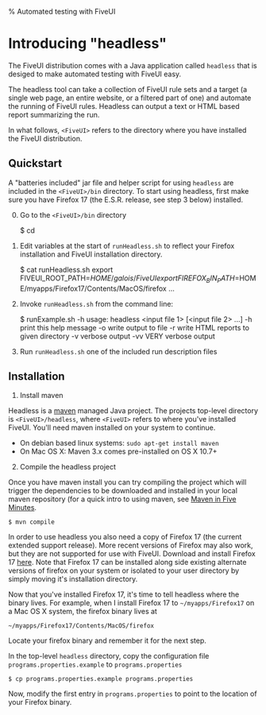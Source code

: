 % Automated testing with FiveUI

# Introducing "headless"

The FiveUI distribution comes with a Java application called `headless` that is
desiged to make automated testing with FiveUI easy.

The headless tool can take a collection of FiveUI rule sets and a target (a
single web page, an entire website, or a filtered part of one) and automate the
running of FiveUI rules. Headless can output a text or HTML based report
summarizing the run.

In what follows, `<FiveUI>` refers to the directory where you have installed the
FiveUI distribution.

## Quickstart

A "batteries included" jar file and helper script for using `headless` are
included in the `<FiveUI>/bin` directory. To start using headless, first
make sure you have Firefox 17 (the E.S.R. release, see step 3 below) installed.

0. Go to the `<FiveUI>/bin` directory

    $ cd <FiveUI>

1. Edit variables at the start of `runHeadless.sh` to reflect your Firefox
   installation and FiveUI installation directory.

    $ cat runHeadless.sh
    export FIVEUI_ROOT_PATH=$HOME/galois/FiveUI
    export FIREFOX_BIN_PATH=$HOME/myapps/Firefox17/Contents/MacOS/firefox
    ...

2. Invoke `runHeadless.sh` from the command line:

    $ runExample.sh -h
    usage: headless <input file 1> [<input file 2> ...]
     -h                      print this help message
     -o <outfile>            write output to file
     -r <report directory>   write HTML reports to given directory
     -v                      verbose output
     -vv                     VERY verbose output

3. Run `runHeadless.sh` one of the included run description files

## Installation

1. Install maven

Headless is a [maven](http://maven.apache.org/) managed Java project. The
projects top-level directory is `<FiveUI>/headless`, where `<FiveUI>` refers to
where you've installed FiveUI. You'll need maven installed on your system to
continue.

 * On debian based linux systems: `sudo apt-get install maven`
 * On Mac OS X: Maven 3.x comes pre-installed on OS X 10.7+

2. Compile the headless project

Once you have maven install you can try compiling the project which will trigger
the dependencies to be downloaded and installed in your local maven repository
(for a quick intro to using maven, see [Maven in Five
Minutes](http://maven.apache.org/guides/getting-started/maven-in-five-minutes.html).

    $ mvn compile

In order to use headless you also need a copy of Firefox 17 (the current
extended support release). More recent versions of Firefox may also work, but
they are not supported for use with FiveUI. Download and install Firefox 17
[here](http://www.mozilla.org/en-US/firefox/organizations/all.html). Note that
Firefox 17 can be installed along side existing alternate versions of firefox on
your system or isolated to your user directory by simply moving it's
installation directory.

Now that you've installed Firefox 17, it's time to tell headless where the
binary lives. For example, when I install Firefox 17 to `~/myapps/Firefox17` on a
Mac OS X system, the firefox binary lives at

    ~/myapps/Firefox17/Contents/MacOS/firefox

Locate your firefox binary and remember it for the next step.

In the top-level `headless` directory, copy the configuration file
`programs.properties.example` to `programs.properties`

    $ cp programs.properties.example programs.properties

Now, modify the first entry in `programs.properties`
to point to the location of your Firefox binary.

